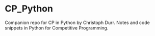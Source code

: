 # CP_Python
Companion repo for CP in Python by Christoph Durr. Notes and code snippets in Python for Competitive Programming.
